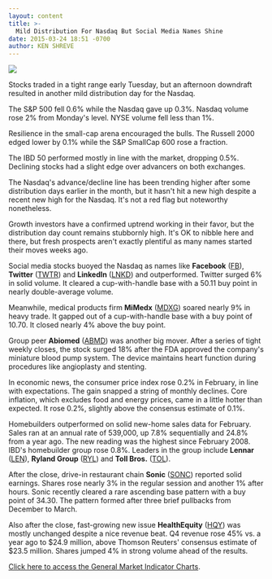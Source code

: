 ```yaml
---
layout: content
title: >-
  Mild Distribution For Nasdaq But Social Media Names Shine
date: 2015-03-24 18:51 -0700
author: KEN SHREVE
---
```






![](https://www.investors.com/wp-content/uploads/ibd-migrated-images/MPv_150325_635628049232441710.png)










Stocks traded in a tight range early Tuesday, but an afternoon downdraft resulted in another mild distribution day for the Nasdaq.


The S&P 500 fell 0.6% while the Nasdaq gave up 0.3%. Nasdaq volume rose 2% from Monday's level. NYSE volume fell less than 1%.


Resilience in the small-cap arena encouraged the bulls. The Russell 2000 edged lower by 0.1% while the S&P SmallCap 600 rose a fraction.


The IBD 50 performed mostly in line with the market, dropping 0.5%. Declining stocks had a slight edge over advancers on both exchanges.


The Nasdaq's advance/decline line has been trending higher after some distribution days earlier in the month, but it hasn't hit a new high despite a recent new high for the Nasdaq. It's not a red flag but noteworthy nonetheless.


Growth investors have a confirmed uptrend working in their favor, but the distribution day count remains stubbornly high. It's OK to nibble here and there, but fresh prospects aren't exactly plentiful as many names started their moves weeks ago.


Social media stocks buoyed the Nasdaq as names like **Facebook** ([FB](https://research.investors.com/quote.aspx?symbol=FB)), **Twitter** ([TWTR](https://research.investors.com/quote.aspx?symbol=TWTR)) and **LinkedIn** ([LNKD](https://research.investors.com/quote.aspx?symbol=LNKD)) and outperformed. Twitter surged 6% in solid volume. It cleared a cup-with-handle base with a 50.11 buy point in nearly double-average volume.


Meanwhile, medical products firm **MiMedx** ([MDXG](https://research.investors.com/quote.aspx?symbol=MDXG)) soared nearly 9% in heavy trade. It gapped out of a cup-with-handle base with a buy point of 10.70. It closed nearly 4% above the buy point.


Group peer **Abiomed** ([ABMD](https://research.investors.com/quote.aspx?symbol=ABMD)) was another big mover. After a series of tight weekly closes, the stock surged 18% after the FDA approved the company's miniature blood pump system. The device maintains heart function during procedures like angioplasty and stenting.


In economic news, the consumer price index rose 0.2% in February, in line with expectations. The gain snapped a string of monthly declines. Core inflation, which excludes food and energy prices, came in a little hotter than expected. It rose 0.2%, slightly above the consensus estimate of 0.1%.


Homebuilders outperformed on solid new-home sales data for February. Sales ran at an annual rate of 539,000, up 7.8% sequentially and 24.8% from a year ago. The new reading was the highest since February 2008. IBD's homebuilder group rose 0.8%. Leaders in the group include **Lennar** ([LEN](https://research.investors.com/quote.aspx?symbol=LEN)), **Ryland Group** ([RYL](https://research.investors.com/quote.aspx?symbol=RYL)) and **Toll Bros.** ([TOL](https://research.investors.com/quote.aspx?symbol=TOL)).


After the close, drive-in restaurant chain **Sonic** ([SONC](https://research.investors.com/quote.aspx?symbol=SONC)) reported solid earnings. Shares rose nearly 3% in the regular session and another 1% after hours. Sonic recently cleared a rare ascending base pattern with a buy point of 34.30. The pattern formed after three brief pullbacks from December to March.


Also after the close, fast-growing new issue **HealthEquity** ([HQY](https://research.investors.com/quote.aspx?symbol=HQY)) was mostly unchanged despite a nice revenue beat. Q4 revenue rose 45% vs. a year ago to $24.9 million, above Thomson Reuters' consensus estimate of $23.5 million. Shares jumped 4% in strong volume ahead of the results.


[Click here to access the General Market Indicator Charts](https://www.investors.com/pdf/GMI_032515.pdf).




